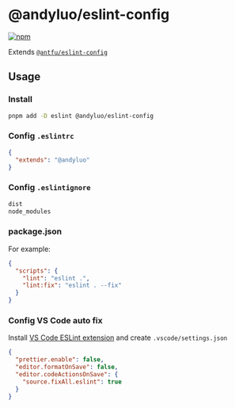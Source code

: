 # @andyluo/eslint-config

[![npm](https://img.shields.io/npm/v/@andyluo/eslint-config)](https://www.npmjs.com/package/@andyluo/eslint-config)

Extends [`@antfu/eslint-config`](https://github.com/antfu/eslint-config)

## Usage

### Install

```bash
pnpm add -D eslint @andyluo/eslint-config
```

### Config `.eslintrc`

```json
{
  "extends": "@andyluo"
}
```

### Config `.eslintignore`

```txt
dist
node_modules
```

### package.json

For example:

```json
{
  "scripts": {
    "lint": "eslint .",
    "lint:fix": "eslint . --fix"
  }
}
```

### Config VS Code auto fix

Install [VS Code ESLint extension](https://marketplace.visualstudio.com/items?itemName=dbaeumer.vscode-eslint) and create `.vscode/settings.json`

```json
{
  "prettier.enable": false,
  "editor.formatOnSave": false,
  "editor.codeActionsOnSave": {
    "source.fixAll.eslint": true
  }
}
```
